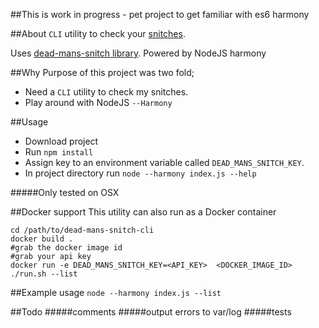 ##This is work in progress - pet project to get familiar with es6 harmony

##About
`CLI` utility to check your [snitches]().

Uses [dead-mans-snitch library](https://www.npmjs.com/package/dead-mans-snitch).
Powered by NodeJS harmony

##Why
Purpose of this project was two fold;
- Need a `CLI` utility to check my snitches.
- Play around with NodeJS `--Harmony`

##Usage

- Download project
- Run `npm install`
- Assign key to an environment variable called `DEAD_MANS_SNITCH_KEY`.
- In project directory run `node --harmony index.js --help`

#####Only tested on OSX

##Docker support
This utility can also run as a Docker container
```
cd /path/to/dead-mans-snitch-cli
docker build .
#grab the docker image id
#grab your api key
docker run -e DEAD_MANS_SNITCH_KEY=<API_KEY>  <DOCKER_IMAGE_ID> ./run.sh --list
```

##Example usage
`node --harmony index.js --list`

##Todo
#####comments
#####output errors to var/log
#####tests